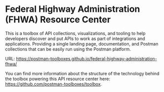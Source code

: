 # Federal Highway Administration (FHWA) Resource Center
This is a toolbox of API collections, visualizations, and tooling to help developers discover and put APIs to work as part of integrations and applications. Providing a single landing page, documentation, and Postman collections that can be easily run using the Postman platform.

URL: https://postman-toolboxes.github.io/federal-highway-administration-fhwa/

You can find more information about the structure of the technology behind the toolbox powering this API resource center here: https://github.com/postman-toolboxes/toolbox.
